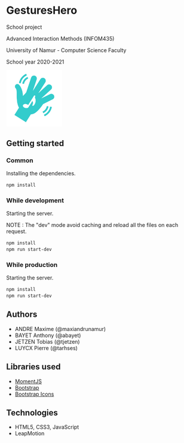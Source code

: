 # GesturesHero
School project

Advanced Interaction Methods (INFOM435)

University of Namur - Computer Science Faculty

School year 2020-2021

<img src="assets/img/logo.svg" width="150px" alt="GesturesHero's logo"/>

## Getting started

### Common

Installing the dependencies.
```sh
npm install
```

### While development

Starting the server.

NOTE : The "dev" mode avoid caching and reload all the files on each request.

```sh
npm install
npm run start-dev
```

### While production

Starting the server.

```sh
npm install
npm run start-dev
```

## Authors

* ANDRE Maxime (@maxiandrunamur)
* BAYET Anthony (@abayet)
* JETZEN Tobias (@tjetzen)
* LUYCX Pierre (@tarhses)

## Libraries used
* [MomentJS](https://momentjs.com/)
* [Bootstrap](https://getbootstrap.com/)
* [Bootstrap Icons](https://icons.getbootstrap.com/)

## Technologies
* HTML5, CSS3, JavaScript
* LeapMotion
